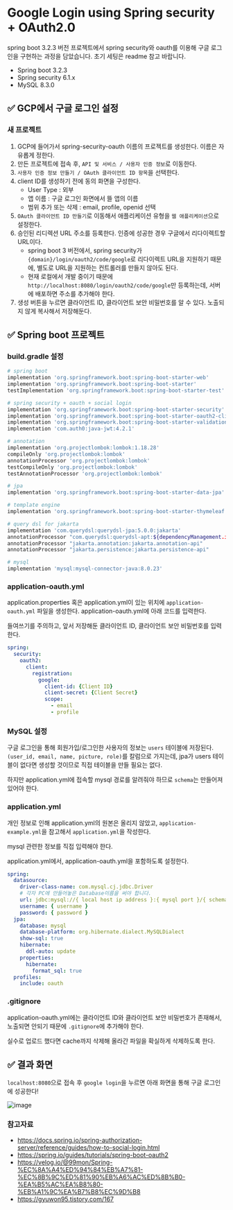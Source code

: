 # Google Login using Spring security + OAuth2.0
spring boot 3.2.3 버전 프로젝트에서 spring security와 oauth를 이용해 구글 로그인을 구현하는 과정을 담았습니다. 초기 세팅은 readme 참고 바랍니다.

- Spring boot 3.2.3
- Spring security 6.1.x
- MySQL 8.3.0

## ✅ GCP에서 구글 로그인 설정

### 새 프로젝트

1. GCP에 들어가서 spring-security-oauth 이름의 프로젝트를 생성한다. 이름은 자유롭게 정한다.
2. 만든 프로젝트에 접속 후, `API 및 서비스 / 사용자 인증 정보`로 이동한다.
1. `사용자 인증 정보 만들기 / OAuth 클라이언트 ID 항목`을 선택한다.
2. client ID를 생성하기 전에 동의 화면을 구성한다.
    - User Type : 외부
    - 앱 이름 : 구글 로그인 화면에서 뜰 앱의 이름
    - 범위 추가 또는 삭제 : email, profile, openid 선택
3. `OAuth 클라이언트 ID 만들기`로 이동해서 애플리케이션 유형을 `웹 애플리케이션`으로 설정한다.
4. 승인된 리디렉션 URL 주소를 등록한다. 인증에 성공한 경우 구글에서 리다이렉트할 URL이다.
    - spring boot 3 버전에서, spring security가 `{domain}/login/oauth2/code/google`로 리다이렉트 URL을 지원하기 때문에, 별도로 URL을 지원하는 컨트롤러를 만들지 않아도 된다.
    - 현재 로컬에서 개발 중이기 때문에 `http://localhost:8080/login/oauth2/code/google`만 등록하는데, 서버에 배포하면 주소를 추가해야 한다. 
5. 생성 버튼을 누르면 클라이언트 ID, 클라이언트 보안 비밀번호를 알 수 있다. 노출되지 않게 복사해서 저장해둔다.

## ✅ Spring boot 프로젝트

### build.gradle 설정

```bash
# spring boot 
implementation 'org.springframework.boot:spring-boot-starter-web'
implementation 'org.springframework.boot:spring-boot-starter'
testImplementation 'org.springframework.boot:spring-boot-starter-test'

# spring security + oauth + social login
implementation 'org.springframework.boot:spring-boot-starter-security'
implementation 'org.springframework.boot:spring-boot-starter-oauth2-client'
implementation 'org.springframework.boot:spring-boot-starter-validation'
implementation 'com.auth0:java-jwt:4.2.1'

# annotation
implementation 'org.projectlombok:lombok:1.18.28'
compileOnly 'org.projectlombok:lombok'
annotationProcessor 'org.projectlombok:lombok'
testCompileOnly 'org.projectlombok:lombok'
testAnnotationProcessor 'org.projectlombok:lombok'

# jpa
implementation 'org.springframework.boot:spring-boot-starter-data-jpa'

# template engine
implementation 'org.springframework.boot:spring-boot-starter-thymeleaf'

# query dsl for jakarta
implementation 'com.querydsl:querydsl-jpa:5.0.0:jakarta'
annotationProcessor "com.querydsl:querydsl-apt:${dependencyManagement.importedProperties['querydsl.version']}:jakarta"
annotationProcessor "jakarta.annotation:jakarta.annotation-api"
annotationProcessor "jakarta.persistence:jakarta.persistence-api"

# mysql
implementation 'mysql:mysql-connector-java:8.0.23'
```

### application-oauth.yml

application.properties 혹은 application.yml이 있는 위치에 `application-oauth.yml` 파일을 생성한다. application-oauth.yml에 아래 코드를 입력한다.

들여쓰기를 주의하고, 앞서 저장해둔 클라이언트 ID, 클라이언트 보안 비밀번호를 입력한다.

```yaml
spring:
  security:
    oauth2:
      client:
        registration:
          google:
            client-id: {Client ID}
            client-secret: {Client Secret}
            scope:
              - email
              - profile
```

### MySQL 설정

구글 로그인을 통해 회원가입/로그인한 사용자의 정보는 `users` 테이블에 저장된다. `(user_id, email, name, picture, role)`를 칼럼으로 가지는데, jpa가 users 테이블이 없다면 생성할 것이므로 직접 테이블을 만들 필요는 없다.

하지만 application.yml에 접속할 mysql 경로를 알려줘야 하므로 `schema`는 만들어져 있어야 한다.

### application.yml

개인 정보로 인해 application.yml의 원본은 올리지 않았고, `application-example.yml`을 참고해서 `application.yml`을 작성한다.

mysql 관련한 정보를 직접 입력해야 한다. 

application.yml에서, application-oauth.yml을 포함하도록 설정한다.

```yaml
spring:
  datasource:
    driver-class-name: com.mysql.cj.jdbc.Driver
    # 각자 PC에 만들어놓은 Database이름을 써야 합니다.
    url: jdbc:mysql://{ local host ip address }:{ mysql port }/{ schema_name }?useSSL=false&characterEncoding=UTF-8&serverTimezone=UTC&allowPublicKeyRetrieval=true&useSSL=false
    username: { username }
    password: { password }
  jpa:
    database: mysql
    database-platform: org.hibernate.dialect.MySQLDialect
    show-sql: true
    hibernate:
      ddl-auto: update
    properties:
      hibernate:
        format_sql: true
  profiles:
    include: oauth
```

### .gitignore

application-oauth.yml에는 클라이언트 ID와 클라이언트 보안 비밀번호가 존재해서, 노출되면 안되기 때문에 `.gitignore`에 추가해야 한다.

실수로 업로드 했다면 cache까지 삭제해 올라간 파일을 확실하게 삭제하도록 한다.

## ✅ 결과 화면

`localhost:8080`으로 접속 후 `google login`을 누르면 아래 화면을 통해 구글 로그인에 성공한다!

![image](https://github.com/RumosZin/spring-security-oauth/assets/81238093/c7a3f0d6-5152-461d-831a-91b709439597)


### 참고자료

- https://docs.spring.io/spring-authorization-server/reference/guides/how-to-social-login.html
- https://spring.io/guides/tutorials/spring-boot-oauth2
- https://velog.io/@99mon/Spring-%EC%8A%A4%ED%94%84%EB%A7%81-%EC%8B%9C%ED%81%90%EB%A6%AC%ED%8B%B0-%EA%B5%AC%EA%B8%80-%EB%A1%9C%EA%B7%B8%EC%9D%B8
- https://gyuwon95.tistory.com/167

